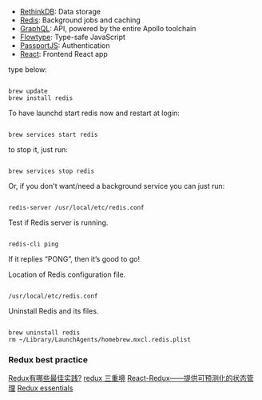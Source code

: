 * [RethinkDB](https://rethinkdb.com/docs): Data storage
* [Redis](https://redis.js.org/): Background jobs and caching
* [GraphQL](https://graphql.org/graphql-js/): API, powered by the entire Apollo toolchain
* [Flowtype](https://flow.org/en/docs/getting-started/): Type-safe JavaScript
* [PassportJS](http://www.passportjs.org/): Authentication
* [React](https://reactjs.org/docs/getting-started.html): Frontend React app

type below:

``` 

brew update
brew install redis
```

To have launchd start redis now and restart at login:

``` 

brew services start redis
```

to stop it, just run:

``` 

brew services stop redis
```

Or, if you don't want/need a background service you can just run:

``` 

redis-server /usr/local/etc/redis.conf
```

Test if Redis server is running.

``` 

redis-cli ping
```

If it replies “PONG”, then it’s good to go!

Location of Redis configuration file.

``` 

/usr/local/etc/redis.conf
```

Uninstall Redis and its files.

``` 

brew uninstall redis
rm ~/Library/LaunchAgents/homebrew.mxcl.redis.plist
```

### Redux best practice

[Redux有哪些最佳实践?](https://www.zhihu.com/question/47995437)
[redux 三重境](https://juejin.cn/post/6844903475516588040)
[React-Redux——提供可预测化的状态管理](https://www.jianshu.com/p/ba4a9fbd2971)
[Redux essentials](https://redux.js.org/tutorials/essentials/part-1-overview-concepts)
